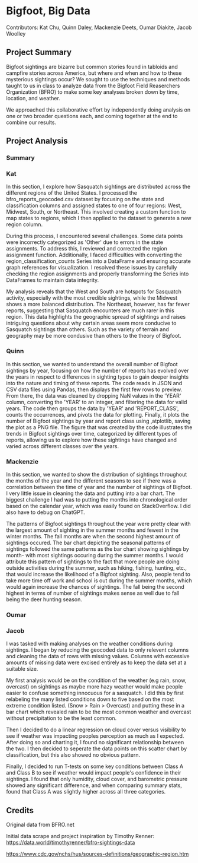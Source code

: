 # Bigfoot, Big Data

Contributors: Kat Chu, Quinn Daley, Mackenzie Deets, Oumar Diakite, Jacob Woolley

## Project Summary
Bigfoot sightings are bizarre but common stories found in tabloids and campfire stories across America, but where and when and how to these mysterious sightings occur?
We sought to use the techniques and methods taught to us in class to analyze data from the Bigfoot Field Reaserchers Organization (BFRO) to make some key analyses broken down by time, location, and weather.

We approached this collaborative effort by independently doing analysis on one or two broader questions each, and coming together at the end to combine our results.

## Project Analysis

### Summary


### Kat
In this section, I explore how Sasquatch sightings are distributed across the different regions of the United States. I processed the bfro_reports_geocoded.csv dataset by focusing on the state and classification columns and assigned states to one of four regions: West, Midwest, South, or Northeast. This involved creating a custom function to map states to regions, which I then applied to the dataset to generate a new region column.

During this process, I encountered several challenges. Some data points were incorrectly categorized as 'Other' due to errors in the state assignments. To address this, I reviewed and corrected the region assignment function. Additionally, I faced difficulties with converting the region_classification_counts Series into a DataFrame and ensuring accurate graph references for visualization. I resolved these issues by carefully checking the region assignments and properly transforming the Series into DataFrames to maintain data integrity.

My analysis reveals that the West and South are hotspots for Sasquatch activity, especially with the most credible sightings, while the Midwest shows a more balanced distribution. The Northeast, however, has far fewer reports, suggesting that Sasquatch encounters are much rarer in this region. This data highlights the geographic spread of sightings and raises intriguing questions about why certain areas seem more conducive to Sasquatch sightings than others. Such as the variety of terrain and geography may be more condusive than others to the theory of Bigfoot. 

### Quinn
In this section, we wanted to understand the overall number of Bigfoot sightings by year, focusing on how the number of reports has evolved over the years in respect to  differences in sighting types to gain deeper insights into the nature and timing of these reports. The code reads in JSON and CSV data files using Pandas, then displays the first few rows to preview. From there, the data was cleaned  by dropping NaN values in the 'YEAR' column, converting the 'YEAR' to an integer, and filtering the data for valid years. The code then groups the data by 'YEAR' and 'REPORT_CLASS', counts the occurrences, and pivots the data for plotting. Finally, it plots the number of Bigfoot sightings by year and report class using ,atplotlib, saving the plot as a PNG file. The figure that was created by the code illustrates the trends in Bigfoot sightings over time, categorized by different types of reports, allowing us to explore how these sightings have changed and varied across different classes over the years.

### Mackenzie
In this section, we wanted to show the distribution of sightings throughout the months of the year and the different seasons to see if there was a correlation between the time of year and the number of sightings of Bigfoot. I very little issue in cleaning the data and putting into a bar chart. The biggest challenge I had was to putting the months into chronological order based on the calendar year, which was easily found on StackOverflow. I did also have to debug on ChatGPT.

The patterns of Bigfoot sightings throughout the year were pretty clear with the largest amount of sighting in the summer months and fewest in the winter months. The fall months are when the second highest amount of sightings occured. The bar chart depicting the seasonal patterns of sightings followed the same patterns as the bar chart showing sightings by month- with most sightings occuring during the summer months. I would attribute this pattern of sightings to the fact that more people are doing outside activities during the summer, such as hiking, fishing, hunting, etc., that would increase the likelihood of a Bigfoot sighting. Also, people tend to take more time off work and school is out during the summer months, which would again increase the chances of sightings. The fall being the second highest in terms of number of sightings makes sense as well due to fall being the deer hunting season.

### Oumar


### Jacob
I was tasked with making analyses on the weather conditions during sightings. I began by reducing the geocoded data to only relevent columns and cleaning the data of rows with missing values. Columns with excessive amounts of missing data were excised entirely as to keep the data set at a suitable size.

My first analysis would be on the condition of the weather (e.g rain, snow, overcast) on sightings as maybe more hazy weather would make people easier to confuse something innocuous for a sasquatch. I did this by first relabeling the many listed conditions down to five based on the most extreme condition listed. (Snow > Rain > Overcast) and putting these in a bar chart which revealed rain to be the most common weather and overcast without precipitation to be the least common.

Then I decided to do a linear regression on cloud cover versus visibility to see if weather was impacting peoples perception as much as I expected. After doing so and charting it, I found no significant relationship between the two. I then decided to seperate the data points on this scatter chart by classification, but this also showed no obvious pattern.

Finally, I decided to run T-tests on some key conditions between Class A and Class B to see if weather would impact people's confidence in their sightings. I found that only humidity, cloud cover, and barometric pressure showed any significant difference, and when comparing summary stats, found that Class A was  slightly higher across all three categories.

## Credits

Original data from BFRO.net

Initial data scrape and project inspiration by Timothy Renner: https://data.world/timothyrenner/bfro-sightings-data

https://www.cdc.gov/nchs/hus/sources-definitions/geographic-region.htm

